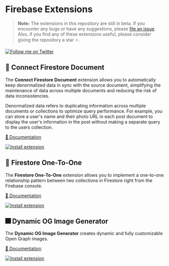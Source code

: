 # Firebase Extensions

> **Note:** The extensions in this repository are still in beta. If you encounter any bugs or have any suggestions, please [file an issue](https://github.com/yamankatby/firebase-extensions/issues/new). Also, if you find any of these extensions useful, please consider giving the repository a star ⭐️.

[![Follow me on Twitter](https://img.shields.io/twitter/follow/yamankatby?style=social)](https://twitter.com/intent/follow?screen_name=yamankatby)

## 🔌 Connect Firestore Document

The **Connect Firestore Document** extension allows you to automatically keep denormalized data in sync with the source document, simplifying the maintenance of data across multiple documents and reducing the risk of data inconsistencies.

Denormalized data refers to duplicating information across multiple documents or collections to optimize query performance. For example, you can store a user's name and their photo URL in each post document to display the user's information in the post without making a separate query to the users collection.

[👀 Documentation](https://github.com/yamankatby/firebase-extensions/tree/main/firestore-connect-document)

[![Install extension](https://user-images.githubusercontent.com/35961879/201528504-4e99bfc7-8691-4151-b63d-0511097d7c18.png)](https://console.firebase.google.com/project/_/extensions/install?ref=yaman/firestore-connect-document)

## 🔗 Firestore One-To-One

The **Firestore One-To-One** extension allows you to implement a one-to-one relationship pattern between two collections in Firestore right from the Firebase console.

[👀 Documentation](https://github.com/yamankatby/firebase-extensions/tree/main/firestore-one-to-one)

[![Install extension](https://user-images.githubusercontent.com/35961879/201528504-4e99bfc7-8691-4151-b63d-0511097d7c18.png)](https://console.firebase.google.com/project/_/extensions/install?ref=yaman/firestore-one-to-one)

## 🎆 Dynamic OG Image Generator

The **Dynamic OG Image Generator** creates dynamic and fully customizable Open Graph images.

[👀 Documentation](https://github.com/yamankatby/firebase-extensions/tree/main/generate-og-image)

[![Install extension](https://user-images.githubusercontent.com/35961879/201528504-4e99bfc7-8691-4151-b63d-0511097d7c18.png)](https://console.firebase.google.com/project/_/extensions/install?ref=yaman/generate-og-image)
